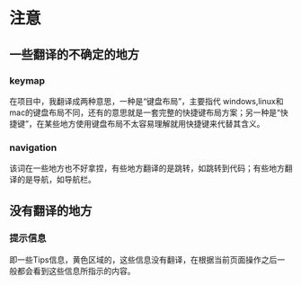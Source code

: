 # 注意

## 一些翻译的不确定的地方

### keymap

在项目中，我翻译成两种意思，一种是“键盘布局”，主要指代 windows,linux和mac的键盘布局不同，还有的意思就是一套完整的快捷键布局方案；另一种是“快捷键”，在某些地方使用键盘布局不太容易理解就用快捷键来代替其含义。

### navigation

该词在一些地方也不好拿捏，有些地方翻译的是跳转，如跳转到代码；有些地方翻译的是导航，如导航栏。


## 没有翻译的地方

### 提示信息

即一些Tips信息，黄色区域的，这些信息没有翻译，在根据当前页面操作之后一般都会看到这些信息所指示的内容。